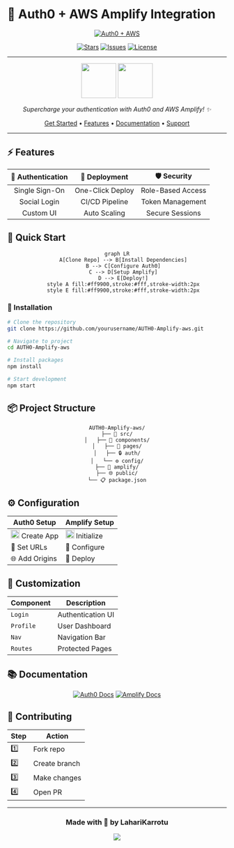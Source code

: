 # 🌟 Auth0 + AWS Amplify Integration

<div align="center">

[![Auth0 + AWS](https://custom-icon-badges.demolab.com/badge/-Auth0%20+%20AWS%20Amplify-FF9900?style=for-the-badge&logoColor=white&logo=aws)](https://github.com/yourusername/AUTH0-Amplify-aws)

[![Stars](https://custom-icon-badges.demolab.com/github/stars/yourusername/AUTH0-Amplify-aws?style=for-the-badge&logo=star&color=yellow)](https://github.com/laharikarrotu/AUTH0-Amplify-aws/stargazers)
[![Issues](https://custom-icon-badges.demolab.com/github/issues/yourusername/AUTH0-Amplify-aws?style=for-the-badge&logo=issue&color=red)](https://github.com/laharikarrotu/AUTH0-Amplify-aws/issues)
[![License](https://custom-icon-badges.demolab.com/github/license/laharikarrotu/AUTH0-Amplify-aws?style=for-the-badge&logo=law&color=blue)](LICENSE)

---

<img src="https://raw.githubusercontent.com/gilbarbara/logos/master/logos/auth0.svg" width="80px"/>  <img src="https://raw.githubusercontent.com/gilbarbara/logos/master/logos/aws.svg" width="80px"/>

*Supercharge your authentication with Auth0 and AWS Amplify! ✨*

[Get Started](#-quick-start) • [Features](#-features) • [Documentation](#-documentation) • [Support](#-support)

---

</div>

## ⚡ Features

<div align="center">

| 🔑 Authentication | 🚀 Deployment | 🛡️ Security |
|:----------------:|:-------------:|:-----------:|
| Single Sign-On | One-Click Deploy | Role-Based Access |
| Social Login | CI/CD Pipeline | Token Management |
| Custom UI | Auto Scaling | Secure Sessions |

</div>

## 🚀 Quick Start

<div align="center">

```mermaid
graph LR
    A[Clone Repo] --> B[Install Dependencies]
    B --> C[Configure Auth0]
    C --> D[Setup Amplify]
    D --> E[Deploy!]
    style A fill:#ff9900,stroke:#fff,stroke-width:2px
    style E fill:#ff9900,stroke:#fff,stroke-width:2px
```

</div>

### 🔧 Installation

```bash
# Clone the repository
git clone https://github.com/yourusername/AUTH0-Amplify-aws.git

# Navigate to project
cd AUTH0-Amplify-aws

# Install packages
npm install

# Start development
npm start
```

## 📦 Project Structure

<div align="center">

```
AUTH0-Amplify-aws/
├── 📱 src/
│   ├── 🧩 components/
│   ├── 📄 pages/
│   ├── 🔒 auth/
│   └── ⚙️ config/
├── 🚀 amplify/
├── 🌐 public/
└── 📋 package.json
```

</div>

## ⚙️ Configuration

<div align="center">

| Auth0 Setup | Amplify Setup |
|-------------|---------------|
| <img src="https://raw.githubusercontent.com/gilbarbara/logos/master/logos/auth0-icon.svg" width="20px"/> Create App | <img src="https://raw.githubusercontent.com/gilbarbara/logos/master/logos/aws.svg" width="20px"/> Initialize |
| 🔗 Set URLs | 🔧 Configure |
| 🌐 Add Origins | 🚀 Deploy |

</div>

## 🎨 Customization

<div align="center">

| Component | Description |
|-----------|-------------|
| `Login` | Authentication UI |
| `Profile` | User Dashboard |
| `Nav` | Navigation Bar |
| `Routes` | Protected Pages |

</div>

## 📚 Documentation

<div align="center">

[![Auth0 Docs](https://custom-icon-badges.demolab.com/badge/-Auth0%20Docs-EB5424?style=for-the-badge&logo=auth0&logoColor=white)](https://auth0.com/docs)
[![Amplify Docs](https://custom-icon-badges.demolab.com/badge/-Amplify%20Docs-FF9900?style=for-the-badge&logo=aws-amplify&logoColor=white)](https://docs.amplify.aws)

</div>

## 🤝 Contributing

<div align="center">

| Step | Action |
|------|--------|
| 1️⃣ | Fork repo |
| 2️⃣ | Create branch |
| 3️⃣ | Make changes |
| 4️⃣ | Open PR |

</div>

---

<div align="center">

### Made with 💖 by LahariKarrotu

<img src="https://capsule-render.vercel.app/api?type=waving&color=gradient&height=100&section=footer"/>

</div>
